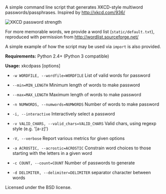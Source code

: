 A simple command line script that generates XKCD-style multiword passwords/passphrases.
Inspired by http://xkcd.com/936/


![XKCD password strength](http://imgs.xkcd.com/comics/password_strength.png)

For more memorable words, we provide a word list (`static/default.txt`), reproduced with permission from http://wordlist.sourceforge.net/

A simple example of how the script may be used via `import` is also provided.

**Requirements:** Python 2.4+ (Python 3 compatible)

**Usage:**
xkcdpass [options]

* `-w WORDFILE, --wordfile=WORDFILE` List of valid words for password

* `--min=MIN_LENGTH` Minimum length of words to make password

* `--max=MAX_LENGTH` Maximum length of words to make password

* `-n NUMWORDS, --numwords=NUMWORDS` Number of words to make password

* `-i, --interactive` Interactively select a password

* `-v VALID_CHARS, --valid_chars=VALID_CHARS` Valid chars, using regexp style (e.g. '[a-z]')

* `-V, --verbose` Report various metrics for given options

* `-a ACROSTIC, --acrostic=ACROSTIC` Constrain word choices to those starting with the letters in a given word

* `-c COUNT, --count=COUNT` Number of passwords to generate

* `-d DELIMITER, --delimiter=DELIMITER` separator character between words


Licensed under the BSD license.